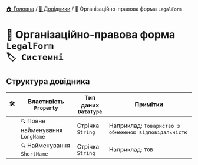 ﻿[🏠 Головна](../README.MD) / [📘 Довідники](./README.MD) / 📘 Організаційно-правова форма `LegalForm`

# 📘 Організаційно-правова форма `LegalForm` </br> `🏷️ Системні`

## Структура довідника

|🛠️| Властивість </br> `Property` | Тип даних </br> `DataType` | Примітки |
|---|---|---|---|
|| `🔍` Повне найменування </br> `LongName` | Стрічка </br> `String` | Наприклад: `Товариство з обмеженою відповідальністю` |
|| `🔍` Найменування </br> `ShortName` | Стрічка </br> `String` | Наприклад: `ТОВ` |
